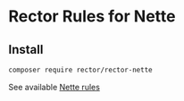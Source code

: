 # Rector Rules for Nette

## Install

```bash
composer require rector/rector-nette
```

See available [Nette rules](/docs/rector_rules_overview.md)
